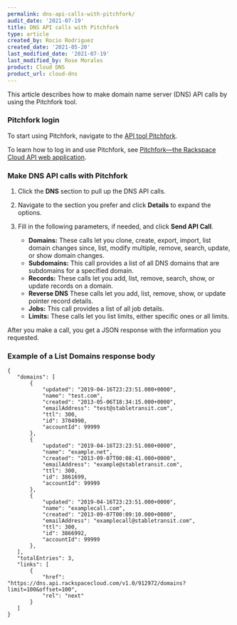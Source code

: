 ```yaml
---
permalink: dns-api-calls-with-pitchfork/
audit_date: '2021-07-19'
title: DNS API calls with Pitchfork
type: article
created_by: Rocio Rodriguez
created_date: '2021-05-20'
last_modified_date: '2021-07-19'
last_modified_by: Rose Morales
product: Cloud DNS
product_url: cloud-dns
---
```


This article describes how to make domain name server (DNS) API calls by
using the Pitchfork tool.

### Pitchfork login

To start using Pitchfork, navigate to the [API tool Pitchfork](https://pitchfork.rax.io/).

To learn how to log in and use Pitchfork, see
[Pitchfork—the Rackspace Cloud API web application](/support/how-to/pitchfork-the-rackspace-cloud-api-web-application).

### Make DNS API calls with Pitchfork

1. Click the **DNS** section to pull up the DNS API calls.
2. Navigate to the section you prefer and click **Details** to expand the
   options.
3. Fill in the following parameters, if needed, and click **Send API Call**.

    - **Domains:** These calls let you clone, create, export, import, list
      domain changes since, list, modify multiple, remove, search, update,
      or show domain changes.
    - **Subdomains:** This call provides a list of all DNS domains that are
      subdomains for a specified domain.
    - **Records:** These calls let you add, list, remove, search, show, or
      update records on a domain.
    - **Reverse DNS** These calls let you add, list, remove, show, or update
      pointer record details.
    - **Jobs:** This call provides a list of all job details.
    - **Limits:** These calls let you list limits, either specific ones or
      all limits.

After you make a call, you get a JSON response with the information you requested.

### Example of a List Domains response body

 ```"images": [
{
    "domains": [
        {
            "updated": "2019-04-16T23:23:51.000+0000", 
            "name": "test.com", 
            "created": "2013-05-06T18:34:15.000+0000", 
            "emailAddress": "test@stabletransit.com", 
            "ttl": 300, 
            "id": 3704990, 
            "accountId": 99999
        }, 
        {
            "updated": "2019-04-16T23:23:51.000+0000", 
            "name": "example.net", 
            "created": "2013-09-07T00:08:41.000+0000", 
            "emailAddress": "example@stabletransit.com", 
            "ttl": 300, 
            "id": 3861699, 
            "accountId": 99999
        }, 
        {
            "updated": "2019-04-16T23:23:51.000+0000", 
            "name": "examplecall.com", 
            "created": "2013-09-07T00:09:10.000+0000", 
            "emailAddress": "examplecall@stabletransit.com", 
            "ttl": 300, 
            "id": 3866992, 
            "accountId": 99999
        }, 
    ], 
    "totalEntries": 3, 
    "links": [
        {
            "href": "https://dns.api.rackspacecloud.com/v1.0/912972/domains?limit=100&offset=100", 
            "rel": "next"
        }
    ]
}
 ```
